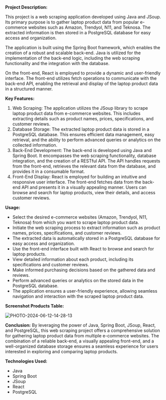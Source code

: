 **Project Description:**

This project is a web scraping application developed using Java and JSoup. Its primary purpose is to gather laptop product data from popular e-commerce websites such as Amazon, Trendyol, N11, and Teknosa. The extracted information is then stored in a PostgreSQL database for easy access and organization.

The application is built using the Spring Boot framework, which enables the creation of a robust and scalable back-end. Java is utilized for the implementation of the back-end logic, including the web scraping functionality and the integration with the database.

On the front-end, React is employed to provide a dynamic and user-friendly interface. The front-end utilizes fetch operations to communicate with the back-end API, enabling the retrieval and display of the laptop product data in a structured manner.

**Key Features:**
1. Web Scraping: The application utilizes the JSoup library to scrape laptop product data from e-commerce websites. This includes extracting details such as product names, prices, specifications, and customer reviews.
2. Database Storage: The extracted laptop product data is stored in a PostgreSQL database. This ensures efficient data management, easy retrieval, and the ability to perform advanced queries or analytics on the collected information.
3. Back-End Development: The back-end is developed using Java and Spring Boot. It encompasses the web scraping functionality, database integration, and the creation of a RESTful API. The API handles requests from the front-end, retrieves the relevant data from the database, and provides it in a consumable format.
4. Front-End Display: React is employed for building an intuitive and responsive user interface. The front-end fetches data from the back-end API and presents it in a visually appealing manner. Users can browse and search for laptop products, view their details, and access customer reviews.

**Usage:**
- Select the desired e-commerce websites (Amazon, Trendyol, N11, Teknosa) from which you want to scrape laptop product data.
- Initiate the web scraping process to extract information such as product names, prices, specifications, and customer reviews.
- The extracted data is automatically stored in a PostgreSQL database for easy access and organization.
- Use the front-end interface built with React to browse and search for laptop products.
- View detailed information about each product, including its specifications and customer reviews.
- Make informed purchasing decisions based on the gathered data and reviews.
- Perform advanced queries or analytics on the stored data in the PostgreSQL database.
- The application ensures a user-friendly experience, allowing seamless navigation and interaction with the scraped laptop product data.

**Screenshot Products Table:**

![PHOTO-2024-06-12-14-28-13](https://github.com/emretterzi/Scraper-App-Web/assets/56559417/c4c679b5-4787-4991-9129-32967a67ca7f)

**Conclusion:**
By leveraging the power of Java, Spring Boot, JSoup, React, and PostgreSQL, this web scraping project offers a comprehensive solution for gathering laptop product data from multiple e-commerce websites. The combination of a reliable back-end, a visually appealing front-end, and a well-organized database storage ensures a seamless experience for users interested in exploring and comparing laptop products.

**Technologies Used:**
- Java
- Spring Boot
- JSoup
- React
- PostgreSQL
